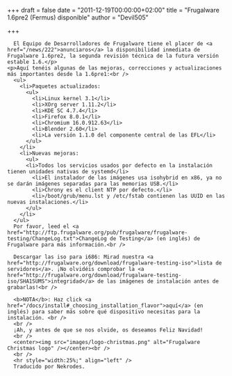 
+++
draft = false
date = "2011-12-19T00:00:00+02:00"
title = "Frugalware 1.6pre2 (Fermus) disponible"
author = "Devil505"

+++

      El Equipo de Desarrolladores de Frugalware tiene el placer de <a href="/news/222">anunciaros</a> la disponibilidad inmediata de Frugalware 1.6pre2, la segunda revisión técnica de la futura versión estable 1.6.</p>
    <p>Aquí tenéis algunas de las mejoras, correcciones y actualizaciones más importantes desde la 1.6pre1:<br />
      <ul>
        <li>Paquetes actualizados:
          <ul>
            <li>Linux kernel 3.1</li>
            <li>XOrg server 1.11.2</li>
            <li>KDE SC 4.7.4</li>
            <li>Firefox 8.0.1</li>
            <li>Chromium 16.0.912.63</li>
            <li>Blender 2.60</li>
            <li>La versión 1.1.0 del componente central de las EFL</li>
          </ul>
        </li>
        <li>Nuevas mejoras:
          <ul>
          <li>Todos los servicios usados por defecto en la instalación tienen unidades nativas de systemd</li>
            <li>El instalador de las imágenes usa isohybrid en x86, ya no se darán imágenes separadas para las memorias USB.</li>
            <li>Chrony es el client NTP por defecto.</li>
            <li>/boot/grub/menu.lst y /etc/fstab contienen las UUID en las nuevas instalaciones.</li>
          </ul>
        </li>
      </ul>
      Por favor, leed el <a href="http://ftp.frugalware.org/pub/frugalware/frugalware-testing/ChangeLog.txt">ChangeLog de Testing</a> (en inglés) de Frugalware para más información.<br />

      Descargar las iso para i686: Mirad nuestra <a href="http://frugalware.org/download/frugalware-testing-iso">lista de servidores</a>. ¡No olvidéis comprobar la <a href="http://frugalware.org/download/frugalware-testing-iso/SHA1SUMS">integridad</a> de las imágenes de instalación antes de grabarlas!<br />

      <b>NOTA</b>: Haz click <a href="/docs/install#_choosing_installation_flavor">aquí</a> (en inglés) para saber más sobre qué dispositivo necesitas para la instalación. <br />
      <br />
      ¡Ah, y antes de que se nos olvide, os deseamos Feliz Navidad!
      <br />
      <center><img src="images/logo-christmas.png" alt="Frugalware Christmas logo" /></center><br />
      <br />
      <hr style="width:25%;" align="left" />
      Traducido por Nekrodes.
